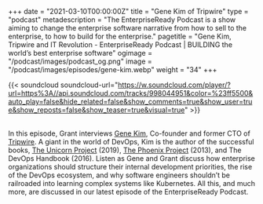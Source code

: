 +++
date = "2021-03-10T00:00:00Z"
title = "Gene Kim of Tripwire"
type = "podcast"
metadescription = "The EnterpriseReady Podcast is a show aiming to change the enterprise software narrative from how to sell to the enterprise, to how to build for the enterprise."
pagetitle = "Gene Kim, Tripwire and IT Revolution - EnterpriseReady Podcast | BUILDING the world’s best enterprise software"
ogimage = "/podcast/images/podcast_og.png"
image = "/podcast/images/episodes/gene-kim.webp"
weight = "34"
+++

{{< soundcloud soundcloud-url="https://w.soundcloud.com/player/?url=https%3A//api.soundcloud.com/tracks/998044951&color=%23ff5500&auto_play=false&hide_related=false&show_comments=true&show_user=true&show_reposts=false&show_teaser=true&visual=true" >}}

\
In this episode, Grant interviews [Gene Kim](https://itrevolution.com/faculty/gene-kim/), Co-founder and former CTO of [Tripwire](https://www.tripwire.com/). A giant in the world of DevOps, Kim is the author of the successful books, [The Unicorn Project](https://itrevolution.com/the-unicorn-project/) (2019), [The Phoenix Project](https://itrevolution.com/the-phoenix-project/) (2013),  and The DevOps Handbook (2016). Listen as Gene and Grant discuss how enterprise organizations should structure their internal development priorities, the rise of the DevOps ecosystem, and why software engineers shouldn’t be railroaded into learning complex systems like Kubernetes. All this, and much more, are discussed in our latest episode of the EnterpriseReady Podcast.